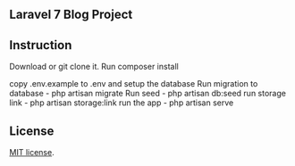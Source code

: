 ## Laravel 7 Blog Project

## Instruction

Download or git clone it.
Run composer install

copy .env.example to .env and setup the database
Run migration to database - php artisan migrate
Run seed - php artisan db:seed
run storage link - php artisan storage:link
run the app - php artisan serve

## License

[MIT license](https://opensource.org/licenses/MIT).
